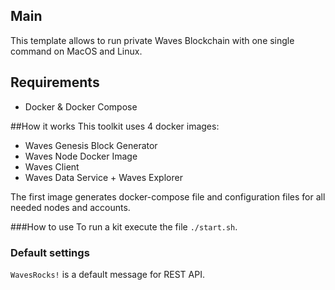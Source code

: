 ## Main

This template allows to run private Waves Blockchain with one single command on MacOS and Linux.

## Requirements

- Docker & Docker Compose 

##How it works
This toolkit uses 4 docker images:
- Waves Genesis Block Generator
- Waves Node Docker Image
- Waves Client
- Waves Data Service + Waves Explorer
 

The first image generates docker-compose file and configuration files for all needed nodes and accounts.

###How to use
To run a kit execute the file `./start.sh`.


### Default settings
`WavesRocks!` is a default message for REST API.